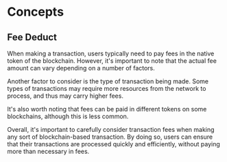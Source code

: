 # Concepts

## Fee Deduct

When making a transaction, users typically need to pay fees in the native token of the blockchain. However, it's important to note that the actual fee amount can vary depending on a number of factors.

Another factor to consider is the type of transaction being made. Some types of transactions may require more resources from the network to process, and thus may carry higher fees.

It's also worth noting that fees can be paid in different tokens on some blockchains, although this is less common.

Overall, it's important to carefully consider transaction fees when making any sort of blockchain-based transaction. By doing so, users can ensure that their transactions are processed quickly and efficiently, without paying more than necessary in fees.
## 